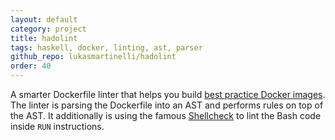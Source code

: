 ```yaml
---
layout: default
category: project
title: hadolint
tags: haskell, docker, linting, ast, parser
github_repo: lukasmartinelli/hadolint
order: 40
---
```


A smarter Dockerfile linter that helps you build [best practice Docker images](https://docs.docker.com/engine/articles/dockerfile_best-practices/). The linter is parsing the Dockerfile into an AST and performs rules on top of the AST. It additionally is using the famous [Shellcheck](https://github.com/koalaman/shellcheck) to lint the Bash code inside `RUN` instructions.

